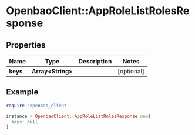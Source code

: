 # OpenbaoClient::AppRoleListRolesResponse

## Properties

| Name | Type | Description | Notes |
| ---- | ---- | ----------- | ----- |
| **keys** | **Array&lt;String&gt;** |  | [optional] |

## Example

```ruby
require 'openbao_client'

instance = OpenbaoClient::AppRoleListRolesResponse.new(
  keys: null
)
```

